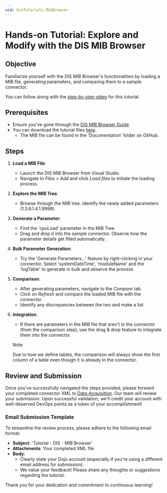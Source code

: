 ```yaml
---
uid: DisTutorials_MibBrowser
---
```


# Hands-on Tutorial: Explore and Modify with the DIS MIB Browser

## Objective

Familiarize yourself with the DIS MIB Browser's functionalities by loading a MIB file, generating parameters, and comparing them to a sample connector.

You can follow along with the [step-by-step video](https://skyline.be/) for this tutorial.

## Prerequisites

- Ensure you've gone through the [DIS MIB Browser Guide](xref:DisGuides_MibBrowser).
- You can download the tutorial files [here](https://github.com/SkylineCommunications/Tutorials-DIS-MIB_Browser).
  - The MIB file can be found in the 'Documentation' folder on GitHub.

## Steps

1. **Load a MIB File**:
   - Launch the DIS MIB Browser from Visual Studio.
   - Navigate to *Files* > *Add* and click *Load files* to initiate the loading process.

2. **Explore the MIB Tree**:
   - Browse through the MIB tree. Identify the newly added parameters (1.3.6.1.4.1.9999).

3. **Generate a Parameter**:
   - Find the 'cpuLoad' parameter in the MIB Tree.
   - Drag and drop it into the sample connector. Observe how the parameter details get filled automatically.

4. **Bulk Parameter Generation**:
   - Try the 'Generate Parameters...' feature by right-clicking in your connector. Select 'systemDateTime', 'moduleName' and the 'logTable' to generate in bulk and observe the process.

5. **Comparison**:
   - After generating parameters, navigate to the *Compare* tab.
   - Click on *Refresh* and compare the loaded MIB file with the connector.
   - Identify any discrepancies between the two and make a list.

6. **Integration**:
   - If there are parameters in the MIB file that aren't in the connector (from the comparison step), use the drag & drop feature to integrate them into the connector.
   > [!NOTE]
   > Due to how we define tables, the comparison will always show the first column of a table even though it is already in the connector.

## Review and Submission

Once you've successfully navigated the steps provided, please forward your completed connector XML to [Data-Acquisition](mailto:domain.create.data-acquisition@skyline.be). Our team will review your submission.
Upon successful validation, we'll credit your account with well-deserved DevOps points as a token of your accomplishment!

### Email Submission Template

To streamline the review process, please adhere to the following email format:

- **Subject**: 'Tutorial - DIS - MIB Browser'
- **Attachments**: Your completed XML file
- **Body**:
  - Clearly state your Dojo account (especially if you're using a different email address for submission).
  - We value your feedback! Please share any thoughts or suggestions regarding the tutorial.

Thank you for your dedication and commitment to continuous learning!
